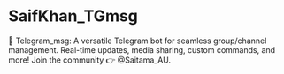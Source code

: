 # SaifKhan_TGmsg
🤖 Telegram_msg: A versatile Telegram bot for seamless group/channel management. Real-time updates, media sharing, custom commands, and more! Join the community 👉 @Saitama_AU.
